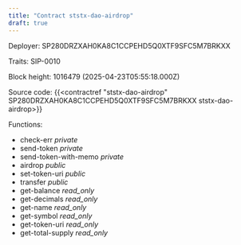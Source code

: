 ```yaml
---
title: "Contract ststx-dao-airdrop"
draft: true
---
```

Deployer: SP280DRZXAH0KA8C1CCPEHD5Q0XTF9SFC5M7BRKXX

Traits:
 SIP-0010



Block height: 1016479 (2025-04-23T05:55:18.000Z)

Source code: {{<contractref "ststx-dao-airdrop" SP280DRZXAH0KA8C1CCPEHD5Q0XTF9SFC5M7BRKXX ststx-dao-airdrop>}}

Functions:

* check-err _private_
* send-token _private_
* send-token-with-memo _private_
* airdrop _public_
* set-token-uri _public_
* transfer _public_
* get-balance _read_only_
* get-decimals _read_only_
* get-name _read_only_
* get-symbol _read_only_
* get-token-uri _read_only_
* get-total-supply _read_only_
